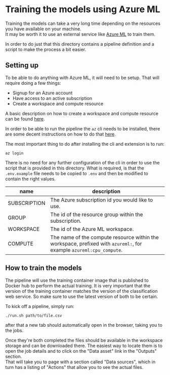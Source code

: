 # Training the models using Azure ML
Training the models can take a very long time depending on the resources you have available on your machine.  
It may be worth it to use an external service like [Azure ML](https://ml.azure.com/) to train them.

In order to do just that this directory contains a pipeline definition and a script to make the process a bit easier.

## Setting up
To be able to do anything with Azure ML, it will need to be setup. That will require doing a few things:
- Signup for an Azure account
- Have access to an active subscription
- Create a workspace and compute resource

A basic description on how to create a workspace and compute resource can be found [here](https://learn.microsoft.com/en-us/azure/machine-learning/quickstart-create-resources).

In order to be able to run the pipeline the `az` cli needs to be installed, there are some decent instructions on how
to do that [here](https://learn.microsoft.com/en-us/azure/machine-learning/how-to-configure-cli?view=azureml-api-2).

The most important thing to do after installing the cli and extension is to run:
```shell
az login
```

There is no need for any further configuration of the cli in order to use the script that is provided in this directory.
What is required, is that the `.env.example` file needs to be copied to `.env` and then be modified to contain the right
values.

| name         | description                                                                                                         |
|--------------|---------------------------------------------------------------------------------------------------------------------|
| SUBSCRIPTION | The Azure subscription id you would like to use.                                                                    |
| GROUP        | The id of the resource group within the subscription.                                                               |
| WORKSPACE    | The id of the Azure ML workspace.                                                                                   |
| COMPUTE      | The name of the compute resource within the workspace, prefixed with `azureml:`, for example `azureml:cpu_compute`. |

## How to train the models
The pipeline will use the training container image that is published to Docker hub to perform the actual training.
It is very important that the version of the training container matches the version of the classification web service.
So make sure to use the latest version of both to be certain.

To kick off a pipeline, simply run:
```shell
./run.sh path/to/file.csv
```
after that a new tab should automatically open in the browser, taking you to the jobs.

Once they're both completed the files should be available in the workspace storage and can be downloaded there.
The easiest way to locate them is to open the job details and to click on the "Data asset" link in the "Outputs"
section.  
That will take you to page with a section called "Data sources", which in turn has a listing of "Actions" that allow you
to see the actual files.
